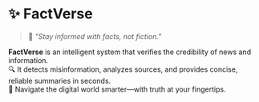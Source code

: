 # ✨ FactVerse

> 🧠 *"Stay informed with facts, not fiction."*

**FactVerse** is an intelligent system that verifies the credibility of news and information.  
🔍 It detects misinformation, analyzes sources, and provides concise, reliable summaries in seconds.  
🚀 Navigate the digital world smarter—with truth at your fingertips.

